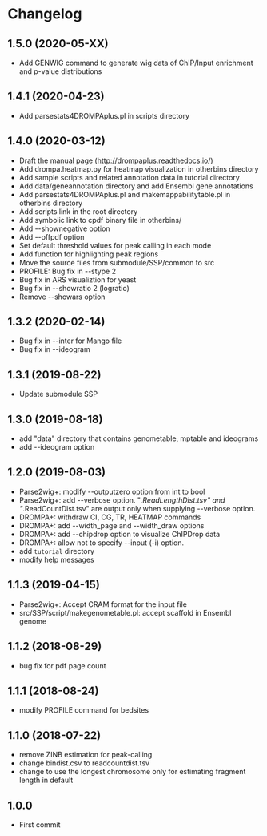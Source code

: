 # Changelog

## 1.5.0 (2020-05-XX)
- Add GENWIG command to generate wig data of ChIP/Input enrichment and p-value distributions

## 1.4.1 (2020-04-23)
- Add parsestats4DROMPAplus.pl in scripts directory

## 1.4.0 (2020-03-12)
- Draft the manual page (http://drompaplus.readthedocs.io/)
- Add drompa.heatmap.py for heatmap visualization in otherbins directory
- Add sample scripts and related annotation data in tutorial directory
- Add data/geneannotation directory and add Ensembl gene annotations
- Add parsestats4DROMPAplus.pl and makemappabilitytable.pl in otherbins directory
- Add scripts link in the root directory
- Add symbolic link to cpdf binary file in otherbins/
- Add --shownegative option
- Add --offpdf option
- Set default threshold values for peak calling in each mode
- Add function for highlighting peak regions
- Move the source files from submodule/SSP/common to src
- PROFILE: Bug fix in --stype 2
- Bug fix in ARS visualiztion for yeast
- Bug fix in --showratio 2 (logratio)
- Remove --showars option

## 1.3.2 (2020-02-14)
- Bug fix in --inter for Mango file
- Bug fix in --ideogram

## 1.3.1 (2019-08-22)
- Update submodule SSP

## 1.3.0 (2019-08-18)
- add "data" directory that contains genometable, mptable and ideograms
- add --ideogram option

## 1.2.0 (2019-08-03)
- Parse2wig+: modify --outputzero option from int to bool
- Parse2wig+: add --verbose option. "*.ReadLengthDist.tsv" and "*.ReadCountDist.tsv" are output only when supplying --verbose option.
- DROMPA+: withdraw CI, CG, TR, HEATMAP commands
- DROMPA+: add --width_page and --width_draw options
- DROMPA+: add --chipdrop option to visualize ChIPDrop data
- DROMPA+: allow not to specify --input (-i) option.
- add `tutorial` directory
- modify help messages

## 1.1.3 (2019-04-15)
- Parse2wig+: Accept CRAM format for the input file
- src/SSP/script/makegenometable.pl: accept scaffold in Ensembl genome

## 1.1.2 (2018-08-29)
- bug fix for pdf page count

## 1.1.1 (2018-08-24)
- modify PROFILE command for bedsites

## 1.1.0 (2018-07-22)
- remove ZINB estimation for peak-calling
- change bindist.csv to readcountdist.tsv
- change to use the longest chromosome only for estimating fragment length in default

## 1.0.0
- First commit
